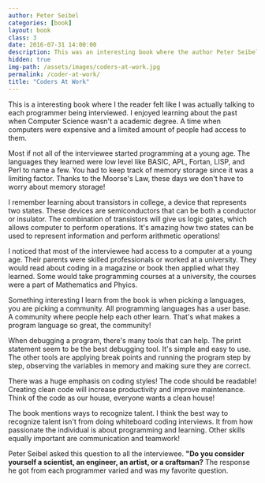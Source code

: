 ```yaml
---
author: Peter Seibel
categories: [book]
layout: book
class: 3
date: 2016-07-31 14:00:00
description: This was an interesting book where the author Peter Seibel interviews top programmers. The book is written like a script where both the author and programmers are having a long conversation about their programming experience. It's interesting to learn how each programmer begin coding and how their views on skills needed to become successful. This book offers a unique glimpse of the past from each programmer's perspective.
hidden: true
img-path: /assets/images/coders-at-work.jpg
permalink: /coder-at-work/
title: "Coders At Work"
---
```


This is a interesting book where I the reader felt like I was actually talking to each programmer being interviewed. I enjoyed learning about the past when Computer Science wasn't a academic degree. A time when computers were expensive and a limited amount of people had access to them.

Most if not all of the interviewee started programming at a young age. The languages they learned were low level like BASIC, APL, Fortan, LISP, and Perl to name a few. You had to keep track of memory storage since it was a limiting factor. Thanks to the Moorse's Law, these days we don't have to worry about memory storage!

I remember learning about transistors in college, a device that represents two states. These devices are semiconductors that can be both a conductor or insulator. The combination of transistors will give us logic gates, which allows computer to perform operations. It's amazing how two states can be used to represent information and perform arithmetic operations!

I noticed that most of the interviewee had access to a computer at a young age. Their parents were skilled professionals or worked at a university. They would read about coding in a magazine or book then applied what they learned. Some would take programming courses at a university, the courses were a part of Mathematics and Phyics.

Something interesting I learn from the book is when picking a languages, you are picking a community. All programming languages has a user base. A community where people help each other learn. That's what makes a program language so great, the community!

When debugging a program, there's many tools that can help. The print statement seem to be the best debugging tool. It's simple and easy to use. The other tools are applying break points and running the program step by step, observing the variables in memory and making sure they are correct. 

There was a huge emphasis on coding styles! The code should be readable! Creating clean code will increase productivity and improve maintenance. Think of the code as our house, everyone wants a clean house!

The book mentions ways to recognize talent. I think the best way to recognize talent isn't from doing whiteboard coding interviews. It from how passionate the individual is about programming and learning. Other skills equally important are communication and teamwork!

Peter Seibel asked this question to all the interviewee. __"Do you consider yourself a scientist, an engineer, an artist, or a craftsman?__ The response he got from each programmer varied and was my favorite question.